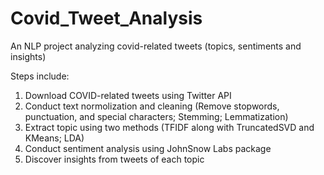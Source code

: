 # Covid_Tweet_Analysis
An NLP project analyzing covid-related tweets (topics, sentiments and insights)

Steps include:
1. Download COVID-related tweets using Twitter API
2. Conduct text normolization and cleaning (Remove stopwords, punctuation, and special characters; Stemming; Lemmatization)
3. Extract topic using two methods (TFIDF along with TruncatedSVD and KMeans; LDA)
4. Conduct sentiment analysis using JohnSnow Labs package
5. Discover insights from tweets of each topic
